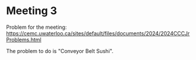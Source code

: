 # Meeting 3

Problem for the meeting: https://cemc.uwaterloo.ca/sites/default/files/documents/2024/2024CCCJrProblems.html

The problem to do is "Conveyor Belt Sushi".
